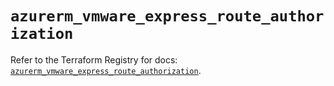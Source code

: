 # `azurerm_vmware_express_route_authorization`

Refer to the Terraform Registry for docs: [`azurerm_vmware_express_route_authorization`](https://registry.terraform.io/providers/hashicorp/azurerm/4.10.0/docs/resources/vmware_express_route_authorization).
